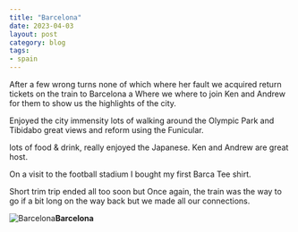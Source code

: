 ```yaml
---
title: "Barcelona"
date: 2023-04-03
layout: post
category: blog
tags:
- spain
---
```



After a few wrong turns none of which where her fault we acquired return tickets on the train to Barcelona a Where we where to join Ken and Andrew for them to show us the highlights of the city.
<!--more-->

Enjoyed the city immensity lots of walking around the Olympic Park and Tibidabo great views and reform using the Funicular.

lots of food & drink, really enjoyed the Japanese. Ken and Andrew are great host.

On a visit to the football stadium I bought my first Barca Tee shirt.

Short trim trip ended all too soon but Once again, the train was the way to go if a bit long on the way back but we made all our connections.
 
 ![Barcelona](/images/2023/)**Barcelona**
